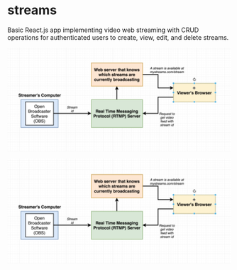 # streams
Basic React.js app implementing video web streaming with CRUD operations for authenticated users to create, view, edit, and delete streams.

![overall web app architecture](https://github.com/jerrycyip/streams/blob/main/streams%20app%20architecture.png)

![overall web app architecture](./streams%20app%20architecture.png)
